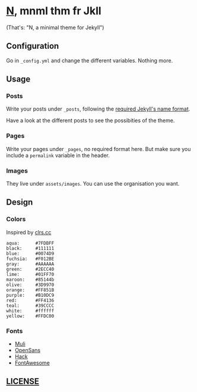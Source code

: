 # [N](http://n.nobe4.fr/), mnml thm fr Jkll

(That's: "N, a minimal theme for Jekyll")

## Configuration

Go in `_config.yml` and change the different variables. Nothing more.

## Usage

### Posts

Write your posts under `_posts`, following the [required Jekyll's name format](https://jekyllrb.com/docs/posts/#creating-post-files).

Have a look at the different posts to see the possibities of the theme.

### Pages

Write your pages under `_pages`, no required format here. But make sure you include a `permalink` variable in the header.

### Images

They live under `assets/images`. You can use the organisation you want.

## Design

### Colors

Inspired by [clrs.cc](http://clrs.cc/)

    aqua:      #7FDBFF
    black:     #111111
    blue:      #0074D9
    fuchsia:   #F012BE
    gray:      #AAAAAA
    green:     #2ECC40
    lime:      #01FF70
    maroon:    #85144b
    olive:     #3D9970
    orange:    #FF851B
    purple:    #B10DC9
    red:       #FF4136
    teal:      #39CCCC
    white:     #ffffff
    yellow:    #FFDC00

### Fonts

- [Muli](https://fonts.google.com/specimen/Muli)
- [OpenSans](https://fonts.google.com/specimen/Open+Sans)
- [Hack](http://sourcefoundry.org/hack/)
- [FontAwesome](https://fontawesome.io)

## [LICENSE](https://github.com/nobe4/n/blob/master/LICENSE)
